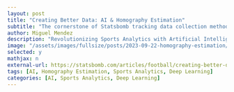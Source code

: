 ```yaml
---
layout: post
title: "Creating Better Data: AI & Homography Estimation"
subtitle: "The cornerstone of Statsbomb tracking data collection methodology"
author: Miguel Mendez
description: "Revolutionizing Sports Analytics with Artificial Intelligence: Discover how StatsBomb leverages cutting-edge AI and deep learning to redefine sports analytics using homography estimation, providing unparalleled insights into player performance and game strategies. Dive into the innovative world of data-driven sports analysis with StatsBomb's latest breakthroughs."
image: "/assets/images/fullsize/posts/2023-09-22-homography-estimation/thumbnail.jpg"
selected: y
mathjax: n
external-url: https://statsbomb.com/articles/football/creating-better-data-ai-homography-estimation/
tags: [AI, Homography Estimation, Sports Analytics, Deep Learning]
categories: [AI, Sports Analytics, Deep Learning]
---
```

